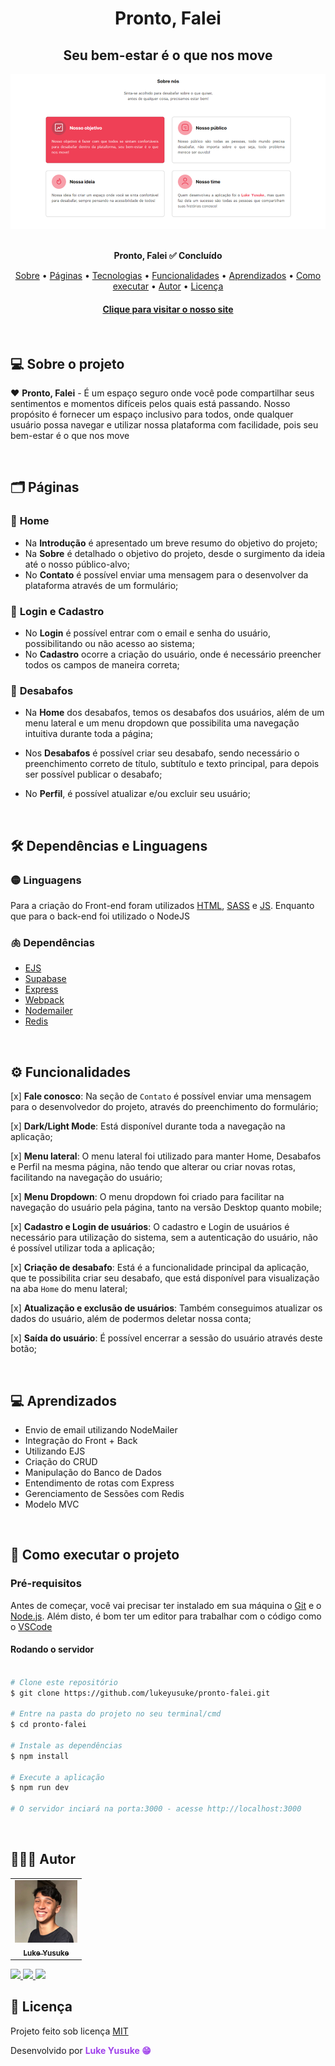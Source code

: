 <h1 id="inicio" align="center">Pronto, Falei</h1>
<h2 align="center">Seu bem-estar é o que nos move</h2>

<div align="center">
    <img src="./public/assets/images/layout.png">
</div><br/>

<p align="center">
    <b weight="bold"> Pronto, Falei </b>
    <b weight="bold">✅ Concluído </b>
</p>

<p align="center">
    <a href="#sobre">Sobre</a> •
    <a href="#paginas">Páginas</a> •
    <a href="#tecnologias">Tecnologias</a> •
    <a href="#funcionalidades">Funcionalidades</a> •
    <a href="#aprendizados">Aprendizados</a> •
    <a href="#rodando">Como executar</a> •
    <a href="#autor">Autor</a> •
    <a href="#licenca">Licença</a>
</p>

<h4 align="center">
    <a href="https://pronto-falei.vercel.app">Clique para visitar o nosso site</a> <!-- Ainda vou colocar o site no ar -->
</h4>
<br/>

<h2 id="sobre">💻 Sobre o projeto</h2>

<p> ❤️ <b>Pronto, Falei</b> - É um espaço seguro onde você pode compartilhar seus sentimentos e momentos difíceis pelos quais está passando. Nosso propósito é fornecer um espaço inclusivo para todos, onde qualquer usuário possa navegar e utilizar nossa plataforma com facilidade, pois seu  bem-estar é o que nos move </p>
<br/>

<h2 id="paginas">🗂️ Páginas</h2>

### 🏡 **Home**

- Na **Introdução** é apresentado um breve resumo do objetivo do projeto;
- Na **Sobre** é detalhado o objetivo do projeto, desde o surgimento da ideia até o nosso público-alvo;
- No **Contato** é possível enviar uma mensagem para o desenvolver da plataforma através de um formulário;

### 👤 **Login e Cadastro**

- No **Login** é possível entrar com o email e senha do usuário, possibilitando ou não acesso ao sistema;
- No **Cadastro** ocorre a criação do usuário, onde é necessário preencher todos os campos de maneira correta;

### 🥲 **Desabafos**
    
- Na **Home** dos desabafos, temos os desabafos dos usuários, além de um menu lateral e um menu dropdown que possibilita uma navegação intuitiva durante toda a página;

- Nos **Desabafos** é possível criar seu desabafo, sendo necessário o preenchimento correto de título, subtítulo e texto principal, para depois ser possível publicar o desabafo;

- No **Perfil**, é possível atualizar e/ou excluir seu usuário;

<br/>

<h2 id="tecnologias">🛠️ Dependências e Linguagens</h2>

### 🟡 Linguagens

Para a criação do Front-end foram utilizados [HTML](https://developer.mozilla.org/pt-BR/docs/Web/HTML), [SASS](https://sass-lang.com) e [JS](https://developer.mozilla.org/pt-BR/docs/Web/JavaScript). Enquanto que para o back-end foi utilizado o NodeJS 
 
### 🫁 Dependências 

- [EJS](https://ejs.co)
- [Supabase](https://supabase.com/docs)
- [Express](https://expressjs.com/pt-br/) 
- [Webpack](https://webpack.js.org)
- [Nodemailer](https://nodemailer.com)
- [Redis](https://redis.io/docs/latest/)

<br/>

<h2 id="funcionalidades"> ⚙️ Funcionalidades </h2>

[x] **Fale conosco**: Na seção de `Contato` é possível enviar uma mensagem para o desenvolvedor do projeto, através do preenchimento do formulário;

[x] **Dark/Light Mode**: Está disponível durante toda a navegação na aplicação; 

[x] **Menu lateral**: O menu lateral foi utilizado para manter Home, Desabafos e Perfil na mesma página, não tendo que alterar ou criar novas rotas, facilitando na navegação do usuário;

[x] **Menu Dropdown**: O menu dropdown foi criado para facilitar na navegação do usuário pela página, tanto na versão Desktop quanto mobile;

[x] **Cadastro e Login de usuários**: O cadastro e Login de usuários é necessário para utilização do sistema, sem a autenticação do usuário, não é possível utilizar toda a aplicação;

[x] **Criação de desabafo**: Está é a funcionalidade principal da aplicação, que te possibilita criar seu desabafo, que está disponível para visualização na aba `Home` do menu lateral;

[x] **Atualização e exclusão de usuários**: Também conseguimos atualizar os dados do usuário, além de podermos deletar nossa conta;

[x] **Saída do usuário**: É possível encerrar a sessão do usuário através deste botão;
 
<br/>

<h2 id="aprendizados">💻 Aprendizados</h2>

- Envio de email utilizando NodeMailer
- Integração do Front + Back
- Utilizando EJS
- Criação do CRUD
- Manipulação do Banco de Dados 
- Entendimento de rotas com Express
- Gerenciamento de Sessões com Redis
- Modelo MVC

<br/>

<h2 id="rodando">🚀 Como executar o projeto </h2>

### Pré-requisitos 

Antes de começar, você vai precisar ter instalado em sua máquina o [Git](https://git-scm.com) e o [Node.js](https://nodejs.org/en/). 
Além disto, é bom ter um editor para trabalhar com o código como o [VSCode](https://code.visualstudio.com/)

#### Rodando o servidor

```bash

# Clone este repositório 
$ git clone https://github.com/lukeyusuke/pronto-falei.git

# Entre na pasta do projeto no seu terminal/cmd
$ cd pronto-falei

# Instale as dependências
$ npm install

# Execute a aplicação
$ npm run dev

# O servidor inciará na porta:3000 - acesse http://localhost:3000

``` 

<br/>

<h2 id="autor">👨🏾‍💻 Autor </h2>

<table>
    <td align="center"><a href="https://www.linkedin.com/in/lukeyusuke"><img src="./public/assets/images/luke.png" width="100px;" alt=""/><br /><sub><b>Luke Yusuke</b></sub></a></td>
</table>

<p>
    <a target="_blank" href="mailto:lukedev09@gmail.com" alt="Link para Email"> 
        <img src="https://img.shields.io/badge/Gmail-C5221F?style=for-the-badge&logo=gmail&logoColor=white"/>
    </a>
    <a target="_blank" href="https://www.github.com/lukeyusuke"> 
        <img src="https://img.shields.io/badge/GitHub-000?style=for-the-badge&logo=github&logoColor=white"/>
    </a>
    <a target="_blank" href="https://www.linkedin.com/in/lukeyusuke"> 
        <img src="https://img.shields.io/badge/LinkedIn-0961B8?style=for-the-badge&logo=linkedin&logoColor=white"/>
    </a>
</p>

<h2 id="licenca">📝 Licença</h2>

<p> Projeto feito sob licença <a href="https://github.com/lukeyusuke/pronto-falei/blob/main/LICENSE"/>MIT</a> </p>
<p> Desenvolvido por <b style="color:#9F40EB">Luke Yusuke 😁</b></p>
